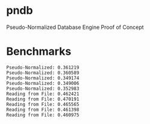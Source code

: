 pndb
====

Pseudo-Normalized Database Engine Proof of Concept

Benchmarks
====
```
Pseudo-Normalized: 0.361219
Pseudo-Normalized: 0.360589
Pseudo-Normalized: 0.349174
Pseudo-Normalized: 0.349006
Pseudo-Normalized: 0.352983
Reading from File: 0.462421
Reading from File: 0.470191
Reading from File: 0.465565
Reading from File: 0.461398
Reading from File: 0.460975
```
